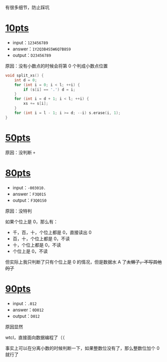 有很多细节，防止踩坑

# [10pts](https://www.luogu.com.cn/record/104055316)

- input：`123456789`
- answer：`1Y2Q3B4S5W6Q7B8S9`
- output：`D23456789`

原因：没有小数点的时候会将第 0 个判成小数点位置

```cpp
void split_xs() {
    int d = 0;
    for (int i = 0; i < l; ++i) {
        if (s[i] == '.') d = i;
    }
    for (int i = d + 1; i < l; ++i) {
        xs += s[i];
    }
    for (int i = l - 1; i >= d; --i) s.erase(i, 1);
}
```

# [50pts](https://www.luogu.com.cn/record/104056283)

原因：没判断 `+`

# [80pts](https://www.luogu.com.cn/record/104056521)

- input：`-003010.`
- answer：`F3Q01S`
- output：`F3Q01S0`

原因：没特判

如果个位上是 0，那么有：

- 千，百，十，个位上都是 0，直接读出 0
- 百，十，个位上都是 0，不读
- 十，个位上都是 0，不读
- 个位上是 0，不读

但实际上我只判断了只有个位上是 0 的情况，但是数据水 A 了~~太懒了，不写其他的了~~

# [90pts](https://www.luogu.com.cn/record/104058006)

- input：`.012`
- answer：`0D012`
- output：`D012`

原因显然

wtcl，直接面向数据编程了（（

事实上可以在分离小数的时候判断一下，如果整数位没有了，那么整数位加个 0 就行了
